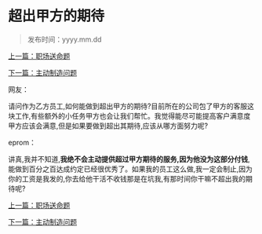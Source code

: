 # 超出甲方的期待
>
>发布时间：yyyy.mm.dd

[上一篇：职场送命题](/work/article30)

[下一篇：主动制造问题](/work/article32)

网友：

请问作为乙方员工,如何能做到超出甲方的期待?目前所在的公司包了甲方的客服这块工作,有些额外的小任务甲方也会让我们帮忙。我觉得能尽可能提高客户满意度甲方应该会满意,但是如果要做到超出其期待,应该从哪方面努力呢? 

eprom：

讲真,我并不知道,**我绝不会主动提供超过甲方期待的服务,因为他没为这部分付钱**,能做到百分之百达成约定已经很优秀了。如果我的员工这么做,我一定会制止,因为你的工资是我发的,你去给他干活不收钱那是在坑我,有那时间你干嘛不超出我的期待呢?

[上一篇：职场送命题](/work/article30)

[下一篇：主动制造问题](/work/article32)
















​     











